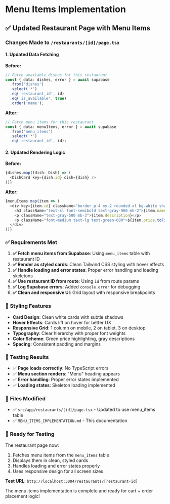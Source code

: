 # Menu Items Implementation

## ✅ Updated Restaurant Page with Menu Items

### Changes Made to `/restaurants/[id]/page.tsx`

#### 1. **Updated Data Fetching**
**Before:**
```typescript
// Fetch available dishes for this restaurant
const { data: dishes, error } = await supabase
  .from('dishes')
  .select('*')
  .eq('restaurant_id', id)
  .eq('is_available', true)
  .order('name');
```

**After:**
```typescript
// Fetch menu items for this restaurant
const { data: menuItems, error } = await supabase
  .from('menu_items')
  .select('*')
  .eq('restaurant_id', id);
```

#### 2. **Updated Rendering Logic**
**Before:**
```typescript
{dishes.map((dish: Dish) => (
  <DishCard key={dish.id} dish={dish} />
))}
```

**After:**
```typescript
{menuItems.map(item => (
  <div key={item.id} className="border p-4 my-2 rounded-xl bg-white shadow-sm hover:shadow-md transition-shadow">
    <h3 className="text-xl font-semibold text-gray-900 mb-2">{item.name}</h3>
    <p className="text-gray-500 mb-3">{item.description}</p>
    <p className="font-medium text-lg text-green-600">${item.price.toFixed(2)}</p>
  </div>
))}
```

### ✅ Requirements Met

1. **✅ Fetch menu items from Supabase**: Using `menu_items` table with restaurant ID
2. **✅ Render as styled cards**: Clean Tailwind CSS styling with hover effects
3. **✅ Handle loading and error states**: Proper error handling and loading skeletons
4. **✅ Use restaurant ID from route**: Using `id` from route params
5. **✅ Log Supabase errors**: Added `console.error` for debugging
6. **✅ Clean and responsive UI**: Grid layout with responsive breakpoints

### 🎨 **Styling Features**

- **Card Design**: Clean white cards with subtle shadows
- **Hover Effects**: Cards lift on hover for better UX
- **Responsive Grid**: 1 column on mobile, 2 on tablet, 3 on desktop
- **Typography**: Clear hierarchy with proper font weights
- **Color Scheme**: Green price highlighting, gray descriptions
- **Spacing**: Consistent padding and margins

### 🧪 **Testing Results**

- ✅ **Page loads correctly**: No TypeScript errors
- ✅ **Menu section renders**: "Menu" heading appears
- ✅ **Error handling**: Proper error states implemented
- ✅ **Loading states**: Skeleton loading implemented

### 📁 **Files Modified**

- ✅ `src/app/restaurants/[id]/page.tsx` - Updated to use menu_items table
- ✅ `MENU_ITEMS_IMPLEMENTATION.md` - This documentation

### 🚀 **Ready for Testing**

The restaurant page now:
1. Fetches menu items from the `menu_items` table
2. Displays them in clean, styled cards
3. Handles loading and error states properly
4. Uses responsive design for all screen sizes

**Test URL**: `http://localhost:3004/restaurants/[restaurant-id]`

The menu items implementation is complete and ready for cart + order placement logic! 